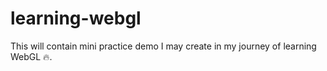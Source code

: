 # learning-webgl

This will contain mini practice demo I may create in my journey of learning WebGL 🔥.
